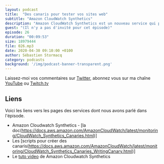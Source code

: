 ```yaml
---
layout: podcast
title:  "Des canaris pour tester vos sites web"
subtitle: "Amazon CloudWatch Synthetics"
description: "Amazon CloudWatch Synthetics est un nouveau service qui permet de tester vos sites web ou API, en exécutant des scripts de tests qui simulent une activité sur vos endpoints."
guest: "(Il n'y a pas d'invité pour cet épisode)"
episode: 26
duration: "00:09:53"
size: 18979444 
file: 026.mp3  
date: 2020-04-30 09:10:00 +0100
author: Sébastien Stormacq
category: podcasts
background: '/img/podcast-banner-transparent.png'
---
```


Laissez-moi vos commentaires sur [Twitter](https://twitter.com/sebsto), abonnez vous sur ma chaîne [YouTube](https://www.youtube.com/sebsto) ou [Twitch.tv](https://www.twitch.tv/sebAWS)

## Liens

Voici les liens vers les pages des services dont nous avons parlé dans l'épisode.

- Amazon Cloudwatch Synthetics - [la doc(https://docs.aws.amazon.com/AmazonCloudWatch/latest/monitoring/CloudWatch_Synthetics_Canaries.html)]
- Les [scripts pour créer des canaris(https://docs.aws.amazon.com/AmazonCloudWatch/latest/monitoring/CloudWatch_Synthetics_Canaries_WritingCanary.html)]
- Le [tuto video](https://www.youtube.com/watch?v=y52gBIY6gD4) de Amazon Cloudwatch Synthetics
